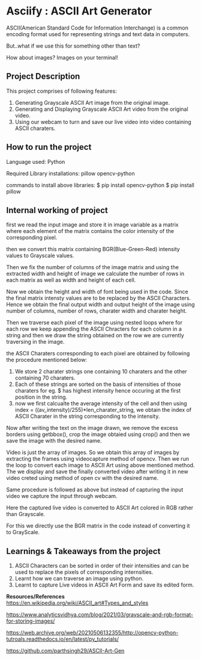 **Asciify : ASCII Art Generator**
===

ASCII(American Standard Code for Information Interchange) is a common encoding format used for representing strings and text data in computers.

But..what if we use this for something other than text?

How about images? Images on your terminal!


**Project Description**
---
This project comprises of following features:
1. Generating Grayscale ASCII Art image from the original image.
2. Generating and Displaying Grayscale ASCII Art video from the original video.
3. Using our webcam to turn and save our live video into video containing ASCII charaters.

**How to run the project**
---
Language used:
Python

Required Library installations:
pillow
opencv-python

commands to install above libraries:
$ pip install opencv-python
$ pip install pillow

**Internal working of project**
---
<!-- Converting and saving image to ASCII Art -->
first we read the input image and store it in image variable as a matrix where each element of the matrix contains the color intensity of the corresponding pixel.

then we convert this matrix containing BGR(Blue-Green-Red) intensity values to Grayscale values.

Then we fix the number of columns of the image matrix and using the extracted width and height of image we calculate the number of rows in each matrix as well as width and height of each cell.

Now we obtain the height and width of font being used in the code. Since the final matrix  intensty values are to be replaced by the ASCII Characters.
Hence we obtain the final output width and output height of the image using number of columns, number of rows, charater width and charater height.

Then we traverse each pixel of the image using nested loops where for each row we keep appending the ASCII Chracters for each column in a string and then we draw the string obtained on the row we are currently traversing in the image.

the ASCII Charaters corresponding to each pixel are obtained by following the procedure mentioned below:
1. We store 2 charater strings one containing 10 charaters and the other containing 70 charaters.
2. Each of these strings are sorted on the basis of intensities of those charaters for eg. $ has highest intensity hence occuring at the first position in the string.
3. now we first calcualte the average intensity of the cell and then using index = ((av_intensity)/255)*len_charater_string, we obtain the index of ASCII Charater in the string corresponding to the intensity.

Now after writing the text on the image drawn, we remove the excess borders using getbbox(), crop the image obtaied using crop() and then we save the image with the desired name.

<!-- Converting Video to Ascii Art video -->
Video is just the array of images.
So we obtain this array of images by extracting the frames using videocapture method of opencv.
Then we run the loop to convert each image to ASCII Art using above mentioned method.
The we display and save the finally converted video after writing it in new video creted using method of open cv with the desired name.

<!-- Live ASCII Camera -->
Same procedure is followed as above but instead of capturing the input video we capture the input through webcam.

Here the captured live video is converted to ASCII Art colored in RGB rather than Grayscale.

For this we directly use the BGR matrix in the code instead of converting it to GrayScale.

**Learnings & Takeaways from the project**
---
1. ASCII Characters can be sorted in order of their intensities and can be used to replace the pixels of corresponding internsities.
2. Learnt how we can traverse an image using python.
3. Learnt to capture Live videos in ASCII Art Form and save its edited form.

**Resources/References**
https://en.wikipedia.org/wiki/ASCII_art#Types_and_styles

https://www.analyticsvidhya.com/blog/2021/03/grayscale-and-rgb-format-for-storing-images/

https://web.archive.org/web/20210506132355/http://opencv-python-tutroals.readthedocs.io/en/latest/py_tutorials/

https://github.com/parthsingh29/ASCII-Art-Gen

